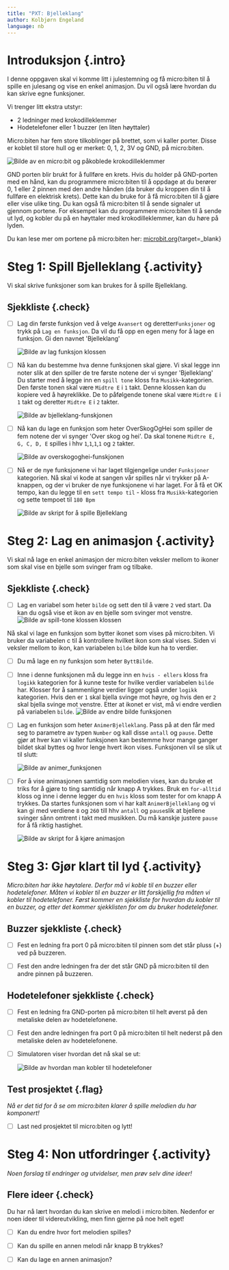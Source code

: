 ```yaml
---
title: "PXT: Bjelleklang"
author: Kolbjørn Engeland
language: nb
---
```



# Introduksjon {.intro} 

I denne oppgaven skal vi komme litt i julestemning og få micro:biten til å spille en julesang og vise en enkel animasjon. Du vil også lære hvordan du kan skrive
egne funksjoner. 

Vi trenger litt ekstra utstyr:
- 2 ledninger med krokodilleklemmer
- Hodetelefoner eller 1 buzzer (en liten høyttaler)

Micro:biten har fem store tilkoblinger på brettet, som vi kaller porter. Disse er koblet til store hull og er merket: 0, 1, 2, 3V og GND, på micro:biten. 

![Bilde av en micro:bit og påkoblede krokodilleklemmer](kontakt.png)

GND porten blir brukt for å fullføre en krets. Hvis du holder på GND-porten med en hånd, kan du programmere micro:biten til å oppdage at du berører 0, 1 eller 2 pinnen med den andre hånden (da bruker du kroppen din til å fullføre en elektrisk krets). Dette kan du bruke for å få micro:biten til å gjøre eller vise ulike ting. Du kan også få micro:biten til å sende signaler ut gjennom portene. For eksempel kan du programmere micro:biten til å sende ut lyd, og kobler du på en høyttaler med krokodilleklemmer, kan du høre på lyden. 

Du kan lese mer om portene på micro:biten her:
[microbit.org](https://microbit.org/no/guide/hardware/pins/){target=_blank}


# Steg 1: Spill Bjelleklang {.activity}

Vi skal skrive funksjoner som kan brukes for å spille Bjelleklang.

## Sjekkliste {.check}

- [ ] Lag din første funksjon ved å velge `Avansert` og deretter`Funksjoner` og trykk på `Lag en funksjon`.
 Da vil du få opp en egen meny for å lage en funksjon. Gi den navnet 'Bjelleklang' 

	![Bilde av lag funksjon klossen](lag_funksjon.png)

- [ ] Nå kan du bestemme hva denne funksjonen skal gjøre. Vi skal legge inn noter slik at den spiller de tre første notene der vi synger 'Bjelleklang'
Du starter med å legge inn en `spill tone` kloss fra `Musikk`-kategorien. Den første tonen skal være `Midtre E` i `1` takt. Denne klossen kan du kopiere ved å høyreklikke.
De to påfølgende tonene skal være `Midtre E` i `1` takt og deretter `Midtre E` i `2` takter.

	![Bilde av bjelleklang-funskjonen](bjelleklang_funksjon.png)

- [ ] Nå kan du lage en funksjon som heter OverSkogOgHei som spiller de fem notene der vi synger 'Over skog og hei'. Da skal tonene `Midtre E, G, C, D, E` spilles i 
hhv `1`,`1`,`1`,`1` og `2` takter. 

	![Bilde av overskogoghei-funskjonen](overskogoghei_funksjon.png)

- [ ] Nå er de nye funksjonene vi har laget tilgjengelige under `Funksjoner` kategorien. Nå skal vi kode at sangen vår spilles når vi trykker på A-knappen, 
og der vi  bruker de nye funksjonene vi har laget. For å få et OK tempo, kan du legge til en `sett tempo til` - kloss fra `Musikk`-kategorien og sette tempoet 
til `180 Bpm`

	![Bilde av skript for å spille Bjelleklang](spill_bjelleklang.png)

# Steg 2: Lag en animasjon {.activity}

Vi skal nå lage en enkel animasjon der micro:biten veksler mellom to ikoner som skal vise en bjelle som svinger fram og tilbake.
## Sjekkliste {.check}

- [ ] Lag en variabel som heter `bilde` og sett den til å være `2` ved start. Da kan du også vise et ikon av en bjelle som svinger mot venstre.
	![Bilde av spill-tone klossen klossen](start_ikon.png)
	
Nå skal vi lage en funksjon som bytter ikonet som vises på micro:biten. Vi bruker da variabelen c til å kontrollere hvilket ikon som skal vises. 
Siden vi veksler mellom to ikon, kan variabelen `bilde` bilde kun ha to verdier. 

- [ ] Du må lage en ny funksjon som heter `ByttBilde`.


- [ ] Inne i denne funksjonen må du legge inn en `hvis - ellers` kloss fra `logikk` kategorien for å kunne teste for hvilke verdier variabelen `bilde` har. 
Klosser for å sammenligne verdier ligger også under `logikk` kategorien. Hvis den er `1` skal bjella svinge mot høyre, og hvis den er `2` 
skal bjella svinge mot venstre. Etter at ikonet er vist, må vi endre verdien på variabelen `bilde`.
	![Bilde av endre bilde funksjonen](endre_bilde.png)

 
- [ ] Lag en funksjon som heter `AnimerBjelleklang`. Pass på at den får med seg to parametre av typen `Number` og kall disse `antall` og `pause`.
Dette gjør at hver kan vi kaller funksjonen kan bestemme hvor mange ganger bildet skal byttes og hvor lenge hvert ikon vises. Funksjonen vil se slik ut til slutt:
 
	![Bilde av animer_funksjonen](animer_funksjon.png)
	
- [ ] For å vise animasjonen samtidig som melodien vises, kan du bruke et triks for å gjøre to ting samtidig når knapp A trykkes. 
Bruk en `for-alltid` kloss og inne i denne legger du en `hvis` kloss som tester for om knapp A trykkes. Da startes funksjonen som vi har kalt
`AnimerBjelleklang` og vi kan gi med verdiene `8` og `260` till hhv `antall` og `pause`slik at bjellene svinger sånn omtrent i takt med musikken. 
Du må kanskje justere `pause` for å få riktig hastighet.

	![Bilde av skript for å kjøre animasjon](kjor_animasjon.png)


# Steg 3: Gjør klart til lyd {.activity}

*Micro:biten har ikke høytalere. Derfor må vi koble til en buzzer eller hodetelefoner. Måten vi kobler til en buzzer er litt forskjellig fra måten vi kobler til hodetelefoner. Først kommer en sjekkliste for hvordan du kobler til en buzzer, og etter det kommer sjekklisten for om du bruker hodetelefoner.*

## Buzzer sjekkliste {.check}

- [ ] Fest en ledning fra port 0 på micro:biten til pinnen som det står pluss (+) ved på buzzeren. 

- [ ] Fest den andre ledningen fra der det står GND på micro:biten til den andre pinnen på buzzeren.

## Hodetelefoner sjekkliste {.check}

- [ ] Fest en ledning fra GND-porten på micro:biten til helt øverst på den metaliske delen av hodetelefonene.

- [ ] Fest den andre ledningen fra port 0 på micro:biten til helt nederst på den metaliske delen av hodetelefonene.

- [ ] Simulatoren viser hvordan det nå skal se ut:

	![Bilde av hvordan man kobler til hodetelefoner](tilkobling_lyd.png)

## Test prosjektet {.flag}

*Nå er det tid for å se om micro:biten klarer å spille melodien du har komponert!*

- [ ] Last ned prosjektet til micro:biten og lytt!

# Steg 4: Non utfordringer {.activity}

*Noen forslag til endringer og utvidelser, men prøv selv dine ideer!*

## Flere ideer {.check}

Du har nå lært hvordan du kan skrive en melodi i micro:biten. Nedenfor er noen ideer til videreutvikling, men finn gjerne på noe
helt eget!

- [ ] Kan du endre hvor fort melodien spilles? 

- [ ] Kan du spille en annen melodi når knapp B trykkes?

- [ ] Kan du lage en annen animasjon?

